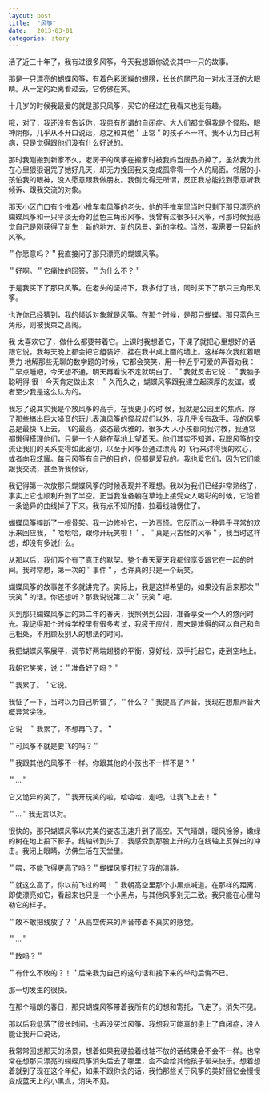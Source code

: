 ```yaml
---
layout: post
title:  "风筝"
date:   2013-03-01
categories: story
---
```


活了近三十年了，我有过很多风筝，今天我想跟你说说其中一只的故事。

那是一只漂亮的蝴蝶风筝，有着色彩斑斓的翅膀，长长的尾巴和一对水汪汪的大眼睛。从一定的距离看过去，它仿佛在笑。

十几岁的时候我最爱的就是那只风筝，买它的经过在我看来也挺有趣。

哦，对了，我还没有告诉你，我患有所谓的自闭症。大人们都觉得我是个怪胎，眼神阴郁，几乎从不开口说话，总之和其他＂正常＂的孩子不一样。我不认为自己有病，只是觉得跟他们没有什么好说的。

那时我刚搬到新家不久，老房子的风筝在搬家时被我妈当废品扔掉了，虽然我为此在心里狠狠诅咒了她好几天，却无力挽回我又变成孤零零一个人的局面。邻居的小孩怕我的眼神，没人愿意跟我做朋友。我倒觉得无所谓，反正我总能找到愿意听我倾诉、跟我交流的对象。

那天小区门口有个推着小推车卖风筝的老头。他的手推车里当时只剩下那只漂亮的蝴蝶风筝和一只平淡无奇的蓝色三角形风筝。我曾有过很多只风筝，可那时候我感觉自己是刚获得了新生：新的地方、新的风景、新的学校。当然，我需要一只新的风筝。

＂你愿意吗？＂我直接问了那只漂亮的蝴蝶风筝。

＂好啊。＂它痛快的回答，＂为什么不？＂

于是我买下了那只风筝。在老头的坚持下，我多付了钱，同时买下了那只三角形风筝。

也许你已经猜到，我的倾诉对象就是风筝。在那个时候，是那只蝴蝶。那只蓝色三角形，则被我束之高阁。

我 太喜欢它了，做什么都要带着它。上课时我想着它，下课了就把心里想好的话跟它说。我每天晚上都会把它组装好，挂在我书桌上面的墙上。这样每次我红着眼费力 地解那些无聊的数学题的时候，它都会笑笑，用一种近乎可爱的声音劝我：＂早点睡吧，今天想不通，明天再看说不定就明白了。＂我就反击它说：＂我脑子聪明得 很！今天肯定做出来！＂久而久之，蝴蝶风筝跟我建立起深厚的友谊。或者至少我是这么认为的。

我忘了说其实我是个放风筝的高手。在我更小的时 候，我就是公园里的焦点。除了那些搞出巨大噪音的玩儿表演风筝的怪叔叔们以外，我几乎没有敌手。我的风筝总是最快飞上去，飞的最高，姿态最优雅的。很多大 人小孩都向我讨教，我通常都懒得搭理他们，只是一个人躺在草地上望着天。他们其实不知道，我跟风筝的交流让我们的关系变得如此密切，以至于风筝会通过漂亮 的飞行来讨得我的欢心，或者向我炫耀。每只风筝有自己的目的，但都是爱我的。我也爱它们，因为它们能跟我交流，甚至听我倾诉。

我记得第一次放那只蝴蝶风筝的时候表现并不理想。我以为我们已经非常熟络了，事实上它也顺利升到了半空。正当我准备躺在草地上接受众人喝彩的时候，它沿着一条诡异的曲线掉了下来。我有点不知所措，拉着线轴愣住了。

蝴蝶风筝摔断了一根骨架。我一边修补它，一边责怪。它反而以一种异乎寻常的欢乐来回应我，＂哈哈哈，跟你开玩笑啦！＂。＂真是只古怪的风筝＂，我当时这样想，却没有多说什么。

从那以后，我们两个有了真正的默契。整个春天夏天我都很享受跟它在一起的时间。我时常想，第一次的＂事件＂，也许真的只是一个玩笑。

蝴蝶风筝的故事差不多就讲完了。实际上，我是这样希望的，如果没有后来那次＂玩笑＂的话。你还想听？那我说说第二次＂玩笑＂吧。

买到那只蝴蝶风筝后的第二年的春天，我照例到公园，准备享受一个人的悠闲时光。我记得那个时候学校里有很多考试，我疲于应付，周末是难得的可以自己和自己相处，不用顾及别人的想法的时间。

我把蝴蝶风筝展平，调节好两端翅膀的平衡，穿好线，双手托起它，走到空地上。

我朝它笑笑，说：＂准备好了吗？＂

＂我累了。＂它说。

我怔了一下，当时以为自己听错了。＂什么？＂我提高了声音。我现在想那声音大概异常尖锐。

它说：＂我累了，不想再飞了。＂

＂可风筝不就是要飞的吗？＂

＂我跟其他的风筝不一样。你跟其他的小孩也不一样不是？＂

＂…＂

它又诡异的笑了，＂我开玩笑的啦，哈哈哈，走吧，让我飞上去！＂

＂…＂我无言以对。

很快的，那只蝴蝶风筝以完美的姿态迅速升到了高空。天气晴朗，暖风徐徐，嫩绿的树在地上投下影子。线轴转到头了，我感受到那股上升的力在线轴上反弹出的冲击。我闭上眼睛，仿佛生活在天堂里。

＂喂，不能飞得更高了吗？＂蝴蝶风筝打扰了我的清静。

＂就这么高了，你以前飞过的啊！＂我朝高空里那个小黑点喊道。在那样的距离，即使漂亮如它，看起来也只是一个小黑点，与其他风筝别无二致。我只能在心里勾勒它的样子。

＂敢不敢把线放了？＂从高空传来的声音带着不真实的感觉。

＂…＂

＂敢吗？＂

＂有什么不敢的？！＂后来我为自己的这句话和接下来的举动后悔不已。

那一切发生的很快。

在那个晴朗的春日，那只蝴蝶风筝带着我所有的幻想和寄托，飞走了。消失不见。

那以后我低落了很长时间，也再没买过风筝。我想我可能真的患上了自闭症，没人能让我开口说话。

我常常回想那天的场景，想着如果我硬拉着线轴不放的话结果会不会不一样。也常常在想那只漂亮的蝴蝶风筝消失后去了哪里，会不会给其他孩子带来快乐。想着想着就到了现在这个年纪，如果不跟你说的话，我怕那些关于风筝的美好回忆会慢慢变成蓝天上的小黑点，消失不见。